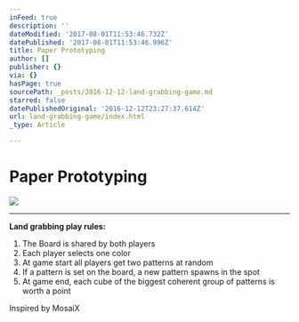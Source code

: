 ```yaml
---
inFeed: true
description: ''
dateModified: '2017-08-01T11:53:46.732Z'
datePublished: '2017-08-01T11:53:46.996Z'
title: Paper Prototyping
author: []
publisher: {}
via: {}
hasPage: true
sourcePath: _posts/2016-12-12-land-grabbing-game.md
starred: false
datePublishedOriginal: '2016-12-12T23:27:37.614Z'
url: land-grabbing-game/index.html
_type: Article

---
```

# Paper Prototyping
![](https://the-grid-user-content.s3-us-west-2.amazonaws.com/2d8dc1e1-6225-4b79-b27d-57018ebcb23e.gif)

---

**Land grabbing play rules:**

1. The Board is shared by both players
2. Each player selects one color
3. At game start all players get two patterns at random
4. If a pattern is set on the board, a new pattern spawns in the spot
5. At game end, each cube of the biggest coherent group of patterns is worth a point

Inspired by MosaiX